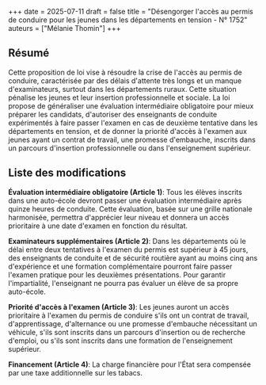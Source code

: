 +++
date = 2025-07-11
draft = false
title = "Désengorger l'accès au permis de conduire pour les jeunes dans les départements en tension - N° 1752"
auteurs = ["Mélanie Thomin"]
+++

## Résumé

Cette proposition de loi vise à résoudre la crise de l'accès au permis de conduire, caractérisée par des délais d'attente très longs et un manque d'examinateurs, surtout dans les départements ruraux. Cette situation pénalise les jeunes et leur insertion professionnelle et sociale. La loi propose de généraliser une évaluation intermédiaire obligatoire pour mieux préparer les candidats, d'autoriser des enseignants de conduite expérimentés à faire passer l'examen en cas de deuxième tentative dans les départements en tension, et de donner la priorité d'accès à l'examen aux jeunes ayant un contrat de travail, une promesse d'embauche, inscrits dans un parcours d'insertion professionnelle ou dans l'enseignement supérieur.

## Liste des modifications

**Évaluation intermédiaire obligatoire (Article 1)**: Tous les élèves inscrits dans une auto-école devront passer une évaluation intermédiaire après quinze heures de conduite. Cette évaluation, basée sur une grille nationale harmonisée, permettra d'apprécier leur niveau et donnera un accès prioritaire à une date d'examen en fonction du résultat.

**Examinateurs supplémentaires (Article 2)**: Dans les départements où le délai entre deux tentatives à l'examen du permis est supérieur à 45 jours, des enseignants de conduite et de sécurité routière ayant au moins cinq ans d'expérience et une formation complémentaire pourront faire passer l'examen pratique pour les deuxièmes présentations. Pour garantir l'impartialité, l'enseignant ne pourra pas évaluer un élève de sa propre auto-école.

**Priorité d'accès à l'examen (Article 3)**: Les jeunes auront un accès prioritaire à l'examen du permis de conduire s'ils ont un contrat de travail, d'apprentissage, d'alternance ou une promesse d'embauche nécessitant un véhicule, s'ils sont inscrits dans un parcours d'insertion ou de recherche d'emploi, ou s'ils sont inscrits dans une formation de l'enseignement supérieur.

**Financement (Article 4)**: La charge financière pour l'État sera compensée par une taxe additionnelle sur les tabacs.
